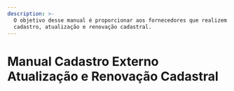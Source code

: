 ```yaml
---
description: >-
  O objetivo desse manual é proporcionar aos fornecedores que realizem o
  cadastro, atualização e renovação cadastral.
---
```


# Manual Cadastro Externo Atualização e Renovação Cadastral

